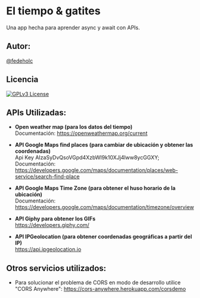 # El tiempo & gatites
Una app hecha para aprender async y await con APIs.

## Autor:
[@fedeholc](https://www.github.com/fedeholc)

## Licencia
[![GPLv3 License](https://img.shields.io/badge/License-GPL%20v3-yellow.svg)](https://opensource.org/licenses/) 


## APIs Utilizadas:
- **Open weather map (para los datos del tiempo)**  
  Documentación: https://openweathermap.org/current  

- **API Google Maps find places (para cambiar de ubicación y obtener las coordenadas)**  
  Api Key AIzaSyDvQsoVGpd4XzbWl9k10XJj4lww8ycGGXY;  
  Documentación: https://developers.google.com/maps/documentation/places/web-service/search-find-place 

- **API Google Maps Time Zone (para obtener el huso horario de la ubicación)**  
  Documentación: https://developers.google.com/maps/documentation/timezone/overview

- **API Giphy para obtener los GIFs**  
  https://developers.giphy.com/ 

- **API IPGeolocation (para obtener coordenadas geográficas a partir del IP)**  
  https://api.ipgeolocation.io 

## Otros servicios utilizados:
- Para solucionar el problema de CORS en modo de desarrollo utilice "CORS Anywhere": https://cors-anywhere.herokuapp.com/corsdemo